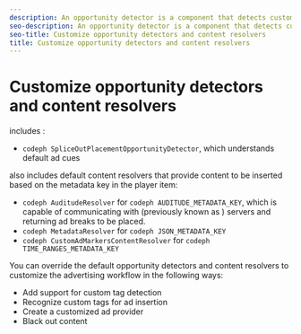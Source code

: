 ```yaml
---
description: An opportunity detector is a component that detects custom tags in a stream and identifies placement opportunities. These opportunities are sent to the content resolver, which customizes the content/ad insertion workflow based on the placement opportunity properties and metadata.
seo-description: An opportunity detector is a component that detects custom tags in a stream and identifies placement opportunities. These opportunities are sent to the content resolver, which customizes the content/ad insertion workflow based on the placement opportunity properties and metadata.
seo-title: Customize opportunity detectors and content resolvers
title: Customize opportunity detectors and content resolvers
---
```


# Customize opportunity detectors and content resolvers

includes :
* `codeph SpliceOutPlacementOpportunityDetector`, which understands default ad cues

also includes default content resolvers that provide content to be inserted based on the metadata key in the player item:
* `codeph AuditudeResolver` for `codeph AUDITUDE_METADATA_KEY`, which is capable of communicating with  (previously known as ) servers and returning ad breaks to be placed.
* `codeph MetadataResolver` for `codeph JSON_METADATA_KEY`
* `codeph CustomAdMarkersContentResolver` for `codeph TIME_RANGES_METADATA_KEY`

You can override the default opportunity detectors and content resolvers to customize the advertising workflow in the following ways:
* Add support for custom tag detection
* Recognize custom tags for ad insertion
* Create a customized ad provider
* Black out content

